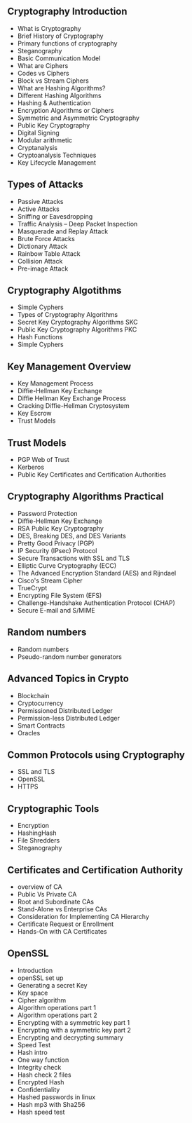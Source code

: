## Cryptography Introduction
- What is Cryptography
- Brief History of Cryptography
- Primary functions of cryptography
- Steganography
- Basic Communication Model
- What are Ciphers
- Codes vs Ciphers
- Block vs Stream Ciphers
- What are Hashing Algorithms?
- Different Hashing Algorithms
- Hashing & Authentication
- Encryption Algorithms or Ciphers
- Symmetric and Asymmetric Cryptography
- Public Key Cryptography
- Digital Signing
- Modular arithmetic
- Cryptanalysis
- Cryptoanalysis Techniques
- Key Lifecycle Management

## Types of Attacks
- Passive Attacks
- Active Attacks
- Sniffing or Eavesdropping
- Traffic Analysis – Deep Packet Inspection
- Masquerade and Replay Attack
- Brute Force Attacks
- Dictionary Attack
- Rainbow Table Attack
- Collision Attack
- Pre-image Attack

## Cryptography Algotithms
- Simple Cyphers
- Types of Cryptography Algorithms
- Secret Key Cryptography Algorithms SKC
- Public Key Cryptography Algorithms PKC
- Hash Functions
- Simple Cyphers

## Key Management Overview
- Key Management Process
- Diffie-Hellman Key Exchange
- Diffie Hellman Key Exchange Process
- Cracking Diffie-Hellman Cryptosystem
- Key Escrow
- Trust Models

## Trust Models
- PGP Web of Trust
- Kerberos
- Public Key Certificates and Certification Authorities

## Cryptography Algorithms Practical
- Password Protection
- Diffie-Hellman Key Exchange
- RSA Public Key Cryptography
- DES, Breaking DES, and DES Variants
- Pretty Good Privacy (PGP)
- IP Security (IPsec) Protocol
- Secure Transactions with SSL and TLS
- Elliptic Curve Cryptography (ECC)
- The Advanced Encryption Standard (AES) and Rijndael
- Cisco's Stream Cipher
- TrueCrypt
- Encrypting File System (EFS)
- Challenge-Handshake Authentication Protocol (CHAP)
- Secure E-mail and S/MIME

## Random numbers
- Random numbers
- Pseudo-random number generators

## Advanced Topics in Crypto
- Blockchain
- Cryptocurrency
- Permissioned Distributed Ledger
- Permission-less Distributed Ledger
- Smart Contracts
- Oracles

## Common Protocols using Cryptography
- SSL and TLS
- OpenSSL
- HTTPS
 
## Cryptographic Tools
- Encryption
- HashingHash
- File Shredders
- Steganography

## Certificates and Certification Authority
- overview of CA
- Public Vs Private CA
- Root and Subordinate CAs
- Stand-Alone vs Enterprise CAs
- Consideration for Implementing CA Hierarchy
- Certificate Request or Enrollment
- Hands-On with CA Certificates

## OpenSSL
- Introduction  
- openSSL set up
- Generating a secret Key
- Key space
- Cipher algorithm
- Algorithm operations part 1
- Algorithm operations part 2
- Encrypting with a symmetric key part 1
- Encrypting with a symmetric key part 2
- Encrypting and decrypting summary
- Speed Test
- Hash intro
- One way function
- Integrity check
- Hash check 2 files
- Encrypted Hash
- Confidentiality
- Hashed passwords in linux
- Hash mp3 with Sha256
- Hash speed test
